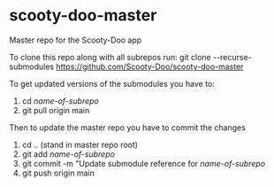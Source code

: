 # scooty-doo-master
Master repo for the Scooty-Doo app

To clone this repo along with all subrepos run:
git clone --recurse-submodules https://github.com/Scooty-Doo/scooty-doo-master

To get updated versions of the submodules you have to:
1. cd *name-of-subrepo*
2. git pull origin main

Then to update the master repo you have to commit the changes
1. cd .. (stand in master repo root)
2. git add *name-of-subrepo*
3. git commit -m "Update submodule reference for *name-of-subrepo*
4. git push origin main
